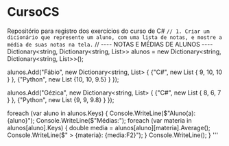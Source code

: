 # CursoCS
Repositório para registro dos exercícios do curso de C#
`
// 1. Criar um dicionário que represente um aluno, com uma lista de notas, e mostre a média de suas notas na tela.
`
// ---- NOTAS E MÉDIAS DE ALUNOS ----
Dictionary<string, Dictionary<string, List<double>>> alunos = new Dictionary<string, Dictionary<string, List<double>>>();

alunos.Add("Fábio", new Dictionary<string, List<double>>
{
    {"C#", new List<double> { 9, 10, 10 } },
    {"Python", new List<double> {10, 10, 9.5} }
});

alunos.Add("Gézica", new Dictionary<string, List<double>>
{
    {"C#", new List<double> { 8, 6, 7 } },
    {"Python", new List<double> {9, 9, 9.8} }
});

foreach (var aluno in alunos.Keys)
{
    Console.WriteLine($"Aluno(a): {aluno}");
    Console.WriteLine($"Médias:");
    foreach (var materia in alunos[aluno].Keys)
    {
        double media = alunos[aluno][materia].Average();
        Console.WriteLine($"    > {materia}: {media:F2}");
    }
    Console.WriteLine();
}
'''

